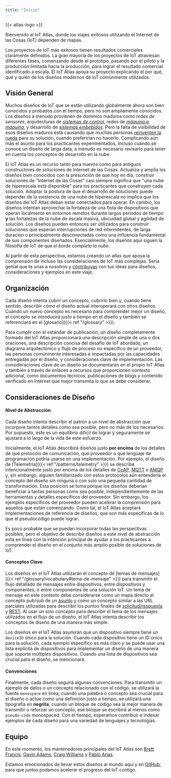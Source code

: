 ```yaml
---
title: "Inicio"
---
```


{{< atlas-logo >}}

Bienvenido al IoT Atlas, donde los viajes exitosos utilizando el Internet de las Cosas (IoT) dependen de mapas.

Los proyectos de IoT más exitosos tienen resultados comerciales claramente definidos. La gran mayoría de los proyectos de IoT atraviesan diferentes fases, comenzando desde el prototipo, pasando por el piloto y la producción limitada hacia la producción, para lograr el resultado comercial identificado a escala. El IoT Atlas apoya su proyecto explicando el por qué, qué y quién de los diseños modernos de IoT comúnmente utilizados.

## Visión General

Muchos diseños de IoT que se están utilizando globalmente ahora son bien conocidos y probados con el tiempo, pero no son ampliamente conocidos. Los diseños a menudo provienen de dominios maduros como _redes de sensores_, arquitecturas de _[sistemas de control](https://es.wikipedia.org/wiki/Sistema_de_control)_, redes de _[máquina a máquina](https://es.wikipedia.org/wiki/M%C3%A1quina_a_m%C3%A1quina)_, y desarrollo de _[sistemas embebidos](https://es.wikipedia.org/wiki/Sistema_embebido)_. Pero la falta de visibilidad de esos diseños maduros está causando que muchas personas [reinventen la rueda](https://es.wikipedia.org/wiki/Reinventar_la_rueda) para su solución, cuando preferirían no hacerlo. Complicando aún más el asunto para los practicantes experimentados, incluso cuando se conoce un diseño de larga data, a menudo es necesario revisarlo para tener en cuenta los conceptos de desarrollo en la nube.

El IoT Atlas es un recurso tanto para nuevos como para antiguos constructores de soluciones de Internet de las Cosas. Actualiza y amplía los diseños bien conocidos con la presunción de que hoy en día, construir soluciones de "Internet de las Cosas" casi siempre significa que "una nube de hiperescala está disponible" para los practicantes que construyen cada solución. Adoptar la postura de que el desarrollo de soluciones puede depender de la existencia de una nube de hiperescala no implica que los diseños del IoT Atlas deban estar conectados para operar. En cambio, los diseños intentan aprovechar la fortaleza de una flota de dispositivos que operan localmente en entornos remotos durante largos períodos de tiempo **y** las fortalezas de la nube de escala masiva, ubicuidad global y agilidad de solución. Los diseños pueden entonces ser utilizados para construir soluciones que esperan interrupciones de red intermitentes, de larga duración o principalmente desconectadas como una influencia fundamental de sus componentes diseñados. Esencialmente, los diseños aquí siguen la filosofía de IoT de que _el borde completa la nube_.

Al partir de esta perspectiva, estamos creando un atlas que apoya la comprensión de incluso las consideraciones de IoT más complejas. Sería genial que te unas a nosotros y [contribuyas](https://github.com/aws/iot-atlas/blob/main/CONTRIBUTING.md) con tus ideas para diseños, consideraciones y ejemplos en este viaje.


## Organización

Cada diseño intenta cubrir un concepto, cubrirlo bien y, cuando tiene sentido, describir cómo el diseño actual interoperará con otros diseños. Cuando un nuevo concepto es necesario para comprender mejor un diseño, el concepto se introducirá justo a tiempo en el diseño y también se referenciará en el [glosario]({{< ref "/glossary" >}}).

Para cumplir con el estándar de publicación, un diseño completamente formado del IoT Atlas proporcionará una descripción simple de una o dos oraciones, una descripción concisa del desafío de IoT abordado, un diagrama arquitectónico y flujo de proceso no específico de un proveedor, las personas comúnmente interesadas e impactadas por las capacidades entregadas por el diseño, y consideraciones clave de implementación. Las consideraciones clave de un diseño se documentarán en el propio IoT Atlas y también a través de enlaces a recursos que proporcionen contexto adicional, como documentos técnicos, publicaciones de blogs y contenido verificado en Internet que mejor transmita lo que se debe considerar.

## Consideraciones de Diseño

#### Nivel de Abstracción

Cada diseño intenta describir el patrón a un nivel de abstracción que incorpore tantos detalles como sea posible, pero no más de los necesarios. Por supuesto, este es un equilibrio difícil de lograr y seguramente se ajustará a lo largo de la vida de este esfuerzo.

Inicialmente, el IoT Atlas describirá diseños justo **por encima** de los detalles de qué protocolo de comunicación, qué proveedor o qué lenguaje de programación podría usarse en una implementación. Por ejemplo, el diseño de [Telemetría]({{< ref "/patterns/telemetry" >}}) se describe intencionalmente justo por encima de los detalles de [CoAP](https://datatracker.ietf.org/doc/html/rfc7252), [MQTT](https://mqtt.org/) o [AMQP](https://www.amqp.org/product/architecture) y, sin embargo, alguien familiarizado con estos protocolos aún entendería el concepto del diseño sin ninguna o con solo una pequeña cantidad de transformación. Esta posición se toma porque los diseños deberían beneficiar a tantas personas como sea posible, independientemente de las herramientas y detalles específicos del proveedor. Sin embargo, los ejemplos específicos del proveedor pueden acelerar la comprensión para aquellos que están comenzando. Como tal, el IoT Atlas aceptará implementaciones de referencia de diseños, que son más específicas de lo que el pseudocódigo puede lograr.

Es poco probable que se puedan incorporar todas las perspectivas posibles, pero el objetivo de describir diseños a este nivel de abstracción está en línea con la intención principal de ayudar a los practicantes a comprender el diseño en el conjunto más amplio posible de soluciones de IoT.

#### Conceptos Clave

Los diseños en el IoT Atlas utilizarán el concepto de [temas de mensajes]({{< ref "/glossary/vocabulary#tema-de-mensaje" >}}) para transmitir el flujo detallado de mensajes entre dispositivos, entre dispositivos y componentes, o entre componentes de una solución IoT. Un tema de mensaje en este contexto debe considerarse como un mapa directo al concepto pub/sub de un [asunto](#) y como un concepto similar a las URL parciales utilizadas para describir los puntos finales de [solicitud/respuesta](#) y [REST](#). Al usar un solo concepto para describir el tema de los mensajes utilizados en el flujo de un diseño, el IoT Atlas intenta describir los conceptos de diseño de una manera más simple.

Los diseños en el IoT Atlas asumirán que un dispositivo siempre tiene un `deviceID` único para la solución. Cuando cada dispositivo tiene un ID único para la solución, cada ejemplo específico es más claro y se puede usar una lista explícita de dispositivos para implementar un diseño de una manera que soporte múltiples dispositivos. Cuando una lista de dispositivos sea crucial para el diseño, se mencionará.

#### Convenciones

Finalmente, cada diseño seguirá algunas convenciones. Para transmitir un ejemplo de datos o un concepto relacionado con el código, se utilizará la fuente `monospace` en línea; cuando una palabra o concepto sea crucial para el diseño o actúe como una definición justo a tiempo, se utilizará una tipografía en **negrita**; cuando un bloque de código sea la mejor manera de transmitir o reforzar un concepto, ese bloque se escribirá al menos como `pseudo-code` monospaced. Con el tiempo, esperamos contribuir e indexar ejemplos de cada diseño para una variedad de lenguajes y tecnologías.

## Equipo

En este momento, los mantenedores principales del IoT Atlas son [Brett Francis](https://github.com/brettf),
[Gavin Adams](https://github.com/gadams999), [Craig Williams](https://github.com/typemismatch) y [Pablo Arias](https://github.com/pabloariasmora). 


Estamos emocionados de llevar estos diseños al mundo aquí y en [GitHub](https://github.com/aws/iot-atlas); para que juntos podamos acelerar el progreso del IoT contigo.
